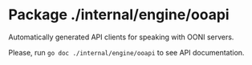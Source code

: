 # Package ./internal/engine/ooapi

Automatically generated API clients for speaking with OONI servers.

Please, run `go doc ./internal/engine/ooapi` to see API documentation.
